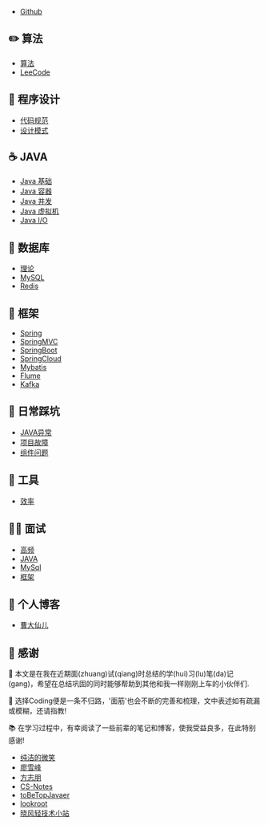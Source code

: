 - [Github](https://github.com/giraffey375/gluten)

## ✏️ 算法

- [算法](notes/算法-目录.md) </br>
- [LeeCode](notes/Leecode-001.md) </br>

## 🍪 程序设计

- [代码规范](notes/代码风格规范.md) </br>
- [设计模式](notes/设计模式.md) </br>

## ☕️ JAVA

- [Java 基础](notes/Java-基础.md) </br>
- [Java 容器](notes/Java-容器.md) </br>
- [Java 并发](notes/Java-并发.md) </br>
- [Java 虚拟机](notes/Java-虚拟机.md) </br>
- [Java I/O](notes/Java-IO.md)

## 💾 数据库

- [理论](notes/Database.md) </br>
- [MySQL](notes/MySql.md) </br>
- [Redis](notes/Redis.md) </br>

## 🛒 框架

- [Spring](notes/Spring.md) </br>
- [SpringMVC](notes/SpringMVC.md) </br>
- [SpringBoot](notes/SpringBoot.md) </br>
- [SpringCloud](notes/SpringCloud.md) </br>
- [Mybatis](notes/Mybatis.md) </br>
- [Flume](notes/Flume.md) </br>
- [Kafka](notes/Kafka.md) </br>

## 🐼 日常踩坑

- [JAVA异常](notes/Debug-Java.md) </br>
- [项目故障](notes/Debug-Project.md) </br>
- [组件问题](notes/Debug-mid.md) </br>

## 🔧 工具

- [效率](notes/Tool.md) </br>

## 🧗🏻 面试

- [高频](notes/面试问答-高频.md) </br>
- [JAVA](notes/面试问答-JAVA.md) </br>
- [MySql](notes/面试问答-Mysql.md) </br>
- [框架](notes/面试问答-框架.md) </br>

## 📸 个人博客

- [曹大仙儿](http://www.owlhy.com/) </br>

## 🍬 感谢

🛴 本文是在我在近期面(zhuang)试(qiang)时总结的学(hui)习(lu)笔(da)记(gang)，希望在总结巩固的同时能够帮助到其他和我一样刚刚上车的小伙伴们.

🙉 选择Coding便是一条不归路，'面筋'也会不断的完善和梳理，文中表述如有疏漏或模糊，还请指教!

📚 在学习过程中，有幸阅读了一些前辈的笔记和博客，使我受益良多，在此特别感谢!

- [纯洁的微笑](http://www.ityouknow.com/) </br>
- [廖雪峰](https://www.liaoxuefeng.com/) </br>
- [方志朋](https://www.fangzhipeng.com/) </br>
- [CS-Notes](https://cyc2018.github.io/CS-Notes/#/) </br>
- [toBeTopJavaer](https://hollischuang.github.io/toBeTopJavaer/#/) </br>
- [lookroot](https://lookroot.cn/) </br>
- [晓风轻技术小站](https://xwjie.github.io/) </br>

<!-- FUN -->
<!-- 💳🖥🎛📸📞💴🚿🚰🛒📜📄📑📋📙📔🗂🗓📊📉📈🗒🔖🙉🦋🦊🦗🐽🐞🐼🦄🐜🕷📌🔗📎📚🔖🧰🖲️🛴🏅🧗🏻🚵🏻‍♀️🍤🥠🍿🍮🍭🥧🍬🧁🍪🌰🉑️ -->
